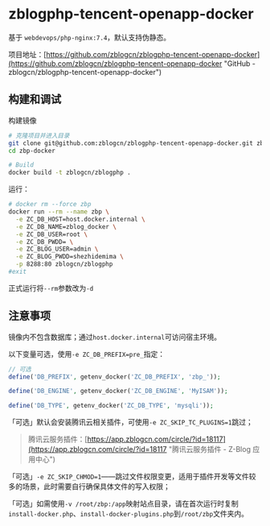 # zblogphp-tencent-openapp-docker

基于 `webdevops/php-nginx:7.4`，默认支持伪静态。

项目地址：[https://github.com/zblogcn/zblogphp-tencent-openapp-docker](https://github.com/zblogcn/zblogphp-tencent-openapp-docker "GitHub - zblogcn/zblogphp-tencent-openapp-docker")

## 构建和调试

构建镜像

```bash
# 克隆项目并进入目录
git clone git@github.com:zblogcn/zblogphp-tencent-openapp-docker.git zbp-docker
cd zbp-docker

# Build
docker build -t zblogcn/zblogphp .
```
运行：

```bash
# docker rm --force zbp
docker run --rm --name zbp \
  -e ZC_DB_HOST=host.docker.internal \
  -e ZC_DB_NAME=zblog_docker \
  -e ZC_DB_USER=root \
  -e ZC_DB_PWDD= \
  -e ZC_BLOG_USER=admin \
  -e ZC_BLOG_PWDD=shezhidemima \
  -p 8288:80 zblogcn/zblogphp
#exit
```
正式运行将`--rm`参数改为`-d`

## 注意事项

镜像内不包含数据库；通过`host.docker.internal`可访问宿主环境。

以下变量可选，使用`-e ZC_DB_PREFIX=pre_`指定：

```php
// 可选
define('DB_PREFIX', getenv_docker('ZC_DB_PREFIX', 'zbp_'));

define('DB_ENGINE', getenv_docker('ZC_DB_ENGINE', 'MyISAM'));

define('DB_TYPE', getenv_docker('ZC_DB_TYPE', 'mysqli'));
```

「可选」默认会安装腾讯云相关插件，可使用`-e ZC_SKIP_TC_PLUGINS=1`跳过；

> 腾讯云服务插件：[https://app.zblogcn.com/circle/?id=18117](https://app.zblogcn.com/circle/?id=18117 "腾讯云服务插件 - Z-Blog 应用中心")

「可选」`-e ZC_SKIP_CHMOD=1`——跳过文件权限变更，适用于插件开发等文件较多的场景，此时需要自行确保具体文件的写入权限；

「可选」如需使用`-v /root/zbp:/app`映射站点目录，请在首次运行时复制`install-docker.php`、`install-docker-plugins.php`到`/root/zbp`文件夹内。
